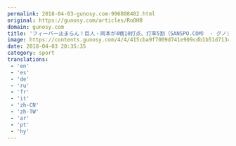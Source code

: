 ```yaml
---
permalink: 2018-04-03-gunosy.com-996808402.html
original: https://gunosy.com/articles/RoOHB
domain: gunosy.com
title: 'フィーバー止まらん！巨人・岡本が4戦10打点、打率5割（SANSPO.COM） - グノシー'
image: https://contents.gunosy.com/4/4/415cba9f7009d741e909cdb1b51d713c_content.jpg
date: 2018-04-03 20:35:35
category: sport
translations: 
 - 'en'
 - 'es'
 - 'de'
 - 'ru'
 - 'fr'
 - 'it'
 - 'zh-CN'
 - 'zh-TW'
 - 'ar'
 - 'pt'
 - 'hy'
---
```


